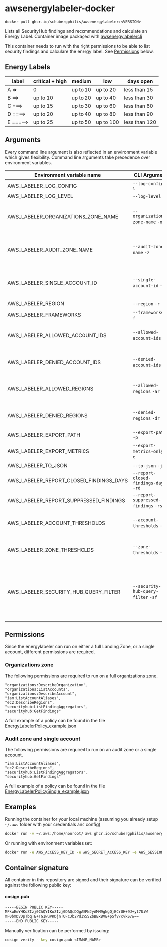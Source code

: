 # awsenergylabeler-docker
```
docker pull ghcr.io/schubergphilis/awsenergylabeler:<VERSION>
```
Lists all SecurityHub findings and recommendations and calculate an Energy Label. 
Container image packaged with [awsenergylabelercli](https://pypi.org/project/awsenergylabelercli/)

This container needs to run with the right permissions to be able to list security findings and calculare the energy label. See [Permissions](#permissions) below.


## Energy Labels
|label|critical + high|medium|low|days open
|-|-|-|-|-
|A =>|0|up to 10|up to 20|less than 15|
|B ==>|up to 10|up to 20|up to 40|less than 30|
|C ===>|up to 15|up to 30|up to 60|less than 60|
|D ====>|up to 20|up to 40|up to 80|less than 90|
|E =====>|up to 25|up to 50|up to 100|less than 120|

## Arguments
Every command line argument is also reflected in an environment variable which gives flexibility. Command line arguments take precedence over environment variables.

| Environment variable name               | CLI Argument                          | Required                                                                                                               | Example value                                      | Description                                                                                                                                                                                                                                                                                                                                                                                                                 |
|-----------------------------------------|---------------------------------------|------------------------------------------------------------------------------------------------------------------------|----------------------------------------------------|-----------------------------------------------------------------------------------------------------------------------------------------------------------------------------------------------------------------------------------------------------------------------------------------------------------------------------------------------------------------------------------------------------------------------------|
| AWS_LABELER_LOG_CONFIG                  | `--log-config` `-l`                   | No                                                                                                                     | ~/log_config.json (default: `None`)                | The location of the logging config json file                                                                                                                                                                                                                                                                                                                                                                                |
| AWS_LABELER_LOG_LEVEL                   | `--log-level` `-L`                    | No                                                                                                                     | info (default)                                     | Provide the log level. Defaults to info.                                                                                                                                                                                                                                                                                                                                                                                    |
| AWS_LABELER_ORGANIZATIONS_ZONE_NAME     | `--organizations-zone-name` `-o`      | Either AWS_LABELER_ORGANIZATIONS_ZONE_NAME or AWS_LABELER_AUDIT_ZONE_NAME or AWS_LABELER_SINGLE_ACCOUNT_ID is required | TEST (default: `None`)                             | Name of the organizations zone being scored. This variable is mutually exclusive with SINGLE_ACCOUNT_ID and AWS_LABELER_AUDIT_ZONE_NAME                                                                                                                                                                                                                                                                                     |
| AWS_LABELER_AUDIT_ZONE_NAME             | `--audit-zone-name` `-z`              | Either AWS_LABELER_ORGANIZATIONS_ZONE_NAME or AWS_LABELER_AUDIT_ZONE_NAME or AWS_LABELER_SINGLE_ACCOUNT_ID is required | TEST (default: `None`)                             | Name of the audit zone being scored. This variable is mutually exclusive with SINGLE_ACCOUNT_ID and AWS_LABELER_ORGANIZATIONS_ZONE_NAME                                                                                                                                                                                                                                                                                     |
| AWS_LABELER_SINGLE_ACCOUNT_ID           | `--single-account-id` `-s`            | Either AWS_LABELER_ORGANIZATIONS_ZONE_NAME or AWS_LABELER_AUDIT_ZONE_NAME or AWS_LABELER_SINGLE_ACCOUNT_ID is required | 123456789102 (default: `None`)                     | The AWS Account ID of the single account to score. This should only be used if scoring the entire landing zone is not an option.                                                                                                                                                                                                                                                                                            |
| AWS_LABELER_REGION                      | `--region` `-r`                       | Yes                                                                                                                    | `eu-west-1` (default)                              | The main region to run the labeler from                                                                                                                                                                                                                                                                                                                                                                                     |
| AWS_LABELER_FRAMEWORKS                  | `--frameworks` `-f`                   | No                                                                                                                     | aws-foundational-security-best-practices (default) | The frameworks to include in the score                                                                                                                                                                                                                                                                                                                                                                                      |
| AWS_LABELER_ALLOWED_ACCOUNT_IDS         | `--allowed-account-ids` `-a`          | No                                                                                                                     | 123456789102,123456789103 (default: `None`)        | A list of account IDs that should be scored. No accounts will be scored EXCEPT for accounts in this list. This variable is mutually exclusive with DENIED_ACCOUNT_IDS                                                                                                                                                                                                                                                       |
| AWS_LABELER_DENIED_ACCOUNT_IDS          | `--denied-account-ids` `-d`           | No                                                                                                                     | 123456789102,123456789103 (default: `None`)        | A list of account IDs that should NOT be scored. All accounts will be scored EXCEPT accounts in this list. This variable is mutually exclusive with ALLOWED_ACCOUNT_IDS                                                                                                                                                                                                                                                     |
| AWS_LABELER_ALLOWED_REGIONS             | `--allowed-regions` `-ar`             | No                                                                                                                     | eu-west-1,eu-central-1 (default: `None`)           | A list of regions that should be included. No regions will be included EXCEPT for regions in this list. This variable is mutually exclusive with DENIED_REGIONS                                                                                                                                                                                                                                                             |
| AWS_LABELER_DENIED_REGIONS              | `--denied-regions` `-dr`              | No                                                                                                                     | eu-west-1,eu-central-1 (default: `None`)           | A list of regionss that should NOT be included. All regions will be included EXCEPT regions in this list. This variable is mutually exclusive with ALLOWED_REGIONS                                                                                                                                                                                                                                                          |
| AWS_LABELER_EXPORT_PATH                 | `--export-path` `-p`                  | Yes if `export metrics` or `export all` is true                                                                        | /tmp/aws_output (default: `None`)                  | The location where the output can be stored.                                                                                                                                                                                                                                                                                                                                                                                |
| AWS_LABELER_EXPORT_METRICS              | `--export-metrics-only` `-e`          | No                                                                                                                     | `False` (default)                                  | Exports metrics/statistics without sensitive findings data in JSON formatted files to the specified directory or S3 location.                                                                                                                                                                                                                                                                                               |
| AWS_LABELER_TO_JSON                     | `--to-json` `-j`                      | No                                                                                                                     | `False` (default)                                  | Return the report in json format.                                                                                                                                                                                                                                                                                                                                                                                           |
| AWS_LABELER_REPORT_CLOSED_FINDINGS_DAYS | `--report-closed-findings-days` `-rd` | No                                                                                                                     | `False` (default: `None`)                          | If set the report will contain info on the number of findings that were closed during the provided days count                                                                                                                                                                                                                                                                                                               |
| AWS_LABELER_REPORT_SUPPRESSED_FINDINGS  | `--report-suppressed-findings` `-rs`  | No                                                                                                                     | `False` (default)                                  | If set the report will contain info on the number of suppressed findings                                                                                                                                                                                                                                                                                                                                                    |
| AWS_LABELER_ACCOUNT_THRESHOLDS          | `--account-thresholds` `-at`          | No                                                                                                                     | `JSON` (default: `None`)                           | If set the account thresholds will be used instead of the default ones. Usage of this option will be reported on the report output and the metadata file upon export.                                                                                                                                                                                                                                                       |
| AWS_LABELER_ZONE_THRESHOLDS             | `--zone-thresholds` `-zt`             | No                                                                                                                     | `JSON` (default: `None`)                           | If set the zone thresholds will be used instead of the default ones. Usage of this option will be reported on the report output and the metadata file upon export.                                                                                                                                                                                                                                                          |
| AWS_LABELER_SECURITY_HUB_QUERY_FILTER   | `--security-hub-query-filter` `-sf`   | No                                                                                                                     | `JSON` (default: `None`)                           | If set, this filter will be used instead of the default built in. Usage of this option will be reported on the report output and the metadata file upon export. Usage of the allowed ips and denied ips options will still affect the filter as well as the default set frameworks. If no framework filtering is needed the built in default frameworks can be overriden by calling the "-f" option with "" as an argument. |


## Permissions
Since the energylabeler can run on either a full Landing Zone, or a single account, different permissions are required.

### Organizations zone
The following permissions are required to run on a full organizations zone.
```
"organizations:DescribeOrganization",
"organizations:ListAccounts",
"organizations:DescribeAccount",
"iam:ListAccountAliases",
"ec2:DescribeRegions",
"securityhub:ListFindingAggregators",
"securityhub:GetFindings"
```
A full example of a policy can be found in the file [EnergyLabelerPolicy_example.json](policy_examples/EnergyLabelerPolicy_example.json)

### Audit zone and single account
The following permissions are required to run on an audit zone or a single account.
```
"iam:ListAccountAliases",
"ec2:DescribeRegions",
"securityhub:ListFindingAggregators",
"securityhub:GetFindings"
```

A full example of a policy can be found in the file [EnergyLabelerPolicySingle_example.json](policy_examples/EnergyLabelerPolicySingle_example.json)

## Examples

Running the container for your local machine (assuming you already setup `~/.aws` folder with your credentials and config)

```bash
docker run -v ~/.aws:/home/nonroot/.aws ghcr.io/schubergphilis/awsenergylabeler:<VERSION> -s <ACCOUNT_NUMBER>
```

Or running with environment variables set:

```bash
docker run -e AWS_ACCESS_KEY_ID -e AWS_SECRET_ACCESS_KEY -e AWS_SESSION_TOKEN ghcr.io/schubergphilis/awsenergylabeler:<VERSION> -s <ACCOUNT_NUMBER> --region eu-west-1
```

## Container signature
All container in this repository are signed and their signature can be verified against the following public key:

#### **cosign.pub**
```bash
-----BEGIN PUBLIC KEY-----
MFkwEwYHKoZIzj0CAQYIKoZIzj0DAQcDQgAEPNJyAMM9gNgQjECrUH+9J+yt7UiW
mF0bmDvDpTbqTE+TG1wuVKDjnTUFCJb2PdIS5SZbBBxBVB+pSfV/cvkS/w==
-----END PUBLIC KEY-----
```

Manually verification can be performed by issuing:

```bash
cosign verify --key cosign.pub <IMAGE_NAME>
```
